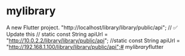 # mylibrary

A new Flutter project.
      "http://localhost/library/library/public/api"; // ✅ Update this
  // static const String apiUrl = "http://10.0.2.2/library/library/public/api";
  //static const String apiUrl = "http://192.168.1.100/library/library/public/api";#   m y _ l i b r a r y _ f l u t t e r  
 